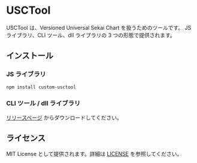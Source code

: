 # USCTool

USCTool は、Versioned Universal Sekai Chart を扱うためのツールです。
JS ライブラリ、CLI ツール、dll ライブラリの 3 つの形態で提供されます。

## インストール

### JS ライブラリ

```bash
npm install custom-usctool
```

### CLI ツール / dll ライブラリ

[リリースページ](https://github.com/Untitled-Sekai/custom-usctool/releases) からダウンロードしてください。

## ライセンス

MIT License として提供されます。詳細は [LICENSE](LICENSE) を参照してください。

